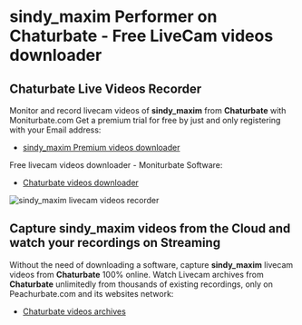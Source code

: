 # sindy_maxim Performer on Chaturbate - Free LiveCam videos downloader

## Chaturbate Live Videos Recorder

Monitor and record livecam videos of **sindy_maxim** from **Chaturbate** with Moniturbate.com
Get a premium trial for free by just and only registering with your Email address:
* [sindy_maxim Premium videos downloader](https://moniturbate.com/request-demo-licence-key.html)

Free livecam videos downloader - Moniturbate Software:
* [Chaturbate videos downloader](https://moniturbate.com/moniturbate-download-software.html)

![sindy_maxim livecam videos recorder](https://peachurnet.com/templates/moniturbate-software.png)


## Capture sindy_maxim videos from the Cloud and watch your recordings on Streaming

Without the need of downloading a software, capture **sindy_maxim** livecam videos from **Chaturbate** 100% online.
Watch Livecam archives from **Chaturbate** unlimitedly from thousands of existing recordings, only on Peachurbate.com and its websites network:
* [Chaturbate videos archives](https://peachurnet.com/)